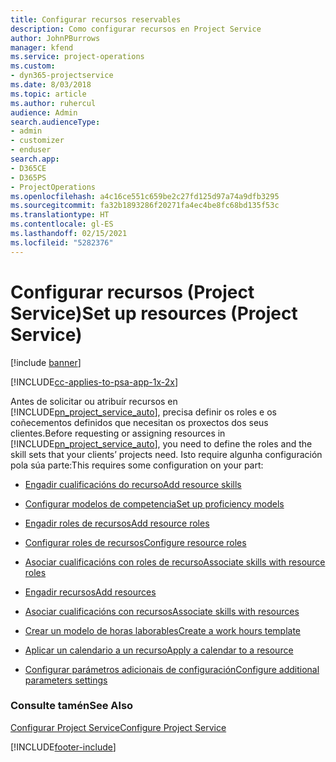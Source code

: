```yaml
---
title: Configurar recursos reservables
description: Como configurar recursos en Project Service
author: JohnPBurrows
manager: kfend
ms.service: project-operations
ms.custom:
- dyn365-projectservice
ms.date: 8/03/2018
ms.topic: article
ms.author: ruhercul
audience: Admin
search.audienceType:
- admin
- customizer
- enduser
search.app:
- D365CE
- D365PS
- ProjectOperations
ms.openlocfilehash: a4c16ce551c659be2c27fd125d97a74a9dfb3295
ms.sourcegitcommit: fa32b1893286f20271fa4ec4be8fc68bd135f53c
ms.translationtype: HT
ms.contentlocale: gl-ES
ms.lasthandoff: 02/15/2021
ms.locfileid: "5282376"
---
```

# <a name="set-up-resources-project-service"></a><span data-ttu-id="a481c-103">Configurar recursos (Project Service)</span><span class="sxs-lookup"><span data-stu-id="a481c-103">Set up resources (Project Service)</span></span>

[!include [banner](../includes/psa-now-project-operations.md)]

[!INCLUDE[cc-applies-to-psa-app-1x-2x](../includes/cc-applies-to-psa-app-1x-2x.md)]

<span data-ttu-id="a481c-104">Antes de solicitar ou atribuír recursos en [!INCLUDE[pn_project_service_auto](../includes/pn-project-service-auto.md)], precisa definir os roles e os coñecementos definidos que necesitan os proxectos dos seus clientes.</span><span class="sxs-lookup"><span data-stu-id="a481c-104">Before requesting or assigning resources in [!INCLUDE[pn_project_service_auto](../includes/pn-project-service-auto.md)], you need to define the roles and the skill sets that your clients’ projects need.</span></span> <span data-ttu-id="a481c-105">Isto require algunha configuración pola súa parte:</span><span class="sxs-lookup"><span data-stu-id="a481c-105">This requires some configuration on your part:</span></span>  
  
-   [<span data-ttu-id="a481c-106">Engadir cualificacións do recurso</span><span class="sxs-lookup"><span data-stu-id="a481c-106">Add resource skills</span></span>](../psa/add-resource-skills.md)  
  
-   [<span data-ttu-id="a481c-107">Configurar modelos de competencia</span><span class="sxs-lookup"><span data-stu-id="a481c-107">Set up proficiency models</span></span>](../psa/set-up-proficiency-models.md)  
  
-   [<span data-ttu-id="a481c-108">Engadir roles de recursos</span><span class="sxs-lookup"><span data-stu-id="a481c-108">Add resource roles</span></span>](../psa/add-resource-roles.md)  
  
-   [<span data-ttu-id="a481c-109">Configurar roles de recursos</span><span class="sxs-lookup"><span data-stu-id="a481c-109">Configure resource roles</span></span>](../psa/configure-resource-roles.md)  
  
-   [<span data-ttu-id="a481c-110">Asociar cualificacións con roles de recurso</span><span class="sxs-lookup"><span data-stu-id="a481c-110">Associate skills with resource roles</span></span>](../psa/associate-skills-with-resource-roles.md)  
  
-   [<span data-ttu-id="a481c-111">Engadir recursos</span><span class="sxs-lookup"><span data-stu-id="a481c-111">Add resources</span></span>](../psa/add-resources.md)  
  
-   [<span data-ttu-id="a481c-112">Asociar cualificacións con recursos</span><span class="sxs-lookup"><span data-stu-id="a481c-112">Associate skills with resources</span></span>](../psa/associate-skills-with-resources.md)  
  
-   [<span data-ttu-id="a481c-113">Crear un modelo de horas laborables</span><span class="sxs-lookup"><span data-stu-id="a481c-113">Create a work hours template</span></span>](../psa/create-work-hours-template.md)  
  
-   [<span data-ttu-id="a481c-114">Aplicar un calendario a un recurso</span><span class="sxs-lookup"><span data-stu-id="a481c-114">Apply a calendar to a resource</span></span>](../psa/apply-calendar-resource.md)  
  
-   [<span data-ttu-id="a481c-115">Configurar parámetros adicionais de configuración</span><span class="sxs-lookup"><span data-stu-id="a481c-115">Configure additional parameters settings</span></span>](../psa/configure-additional-parameters-settings.md)  
  
### <a name="see-also"></a><span data-ttu-id="a481c-116">Consulte tamén</span><span class="sxs-lookup"><span data-stu-id="a481c-116">See Also</span></span>  
 [<span data-ttu-id="a481c-117">Configurar Project Service</span><span class="sxs-lookup"><span data-stu-id="a481c-117">Configure Project Service</span></span>](../psa/configure.md)


[!INCLUDE[footer-include](../includes/footer-banner.md)]